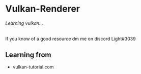# Vulkan-Renderer
###### Learning vulkan...

If you know of a good resource dm me on discord Light#3039

## Learning from
* vulkan-tutorial.com
